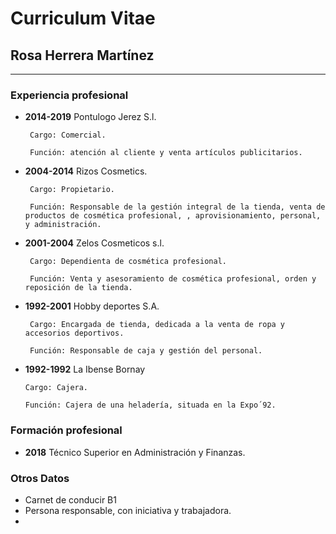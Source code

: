 # Curriculum Vitae
## Rosa Herrera Martínez
---
### Experiencia profesional


- **2014-2019** Pontulogo Jerez S.l.
    
       Cargo: Comercial.

       Función: atención al cliente y venta artículos publicitarios.

- **2004-2014**	Rizos Cosmetics.	 
 
       Cargo: Propietario.

       Función:	Responsable de la gestión integral de la tienda, venta de productos de cosmética profesional, , aprovisionamiento, personal, y administración.

- **2001-2004**	Zelos Cosmeticos s.l.

       Cargo: Dependienta de cosmética profesional.

       Función: Venta y asesoramiento de cosmética profesional, orden y reposición de la tienda.

- **1992-2001** Hobby deportes S.A.

       Cargo: Encargada de tienda, dedicada a la venta de ropa y accesorios deportivos.

       Función: Responsable de caja y gestión del personal.

- **1992-1992** La Ibense Bornay

      Cargo: Cajera.

      Función: Cajera de una heladería, situada en la Expo´92.

### Formación profesional

- **2018** Técnico Superior en Administración y Finanzas.

### Otros Datos

- Carnet de conducir B1
- Persona responsable, con iniciativa y trabajadora.
- 

